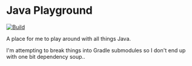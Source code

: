 Java Playground
===============

[![Build](https://github.com/dkwasny/java-playground/actions/workflows/main.yml/badge.svg)](https://github.com/dkwasny/java-playground/actions/workflows/main.yml)

A place for me to play around with all things Java.

I'm attempting to break things into Gradle submodules so I don't end up with one bit dependency soup..